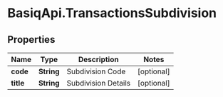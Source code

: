 # BasiqApi.TransactionsSubdivision

## Properties
Name | Type | Description | Notes
------------ | ------------- | ------------- | -------------
**code** | **String** | Subdivision Code | [optional] 
**title** | **String** | Subdivision Details | [optional] 


